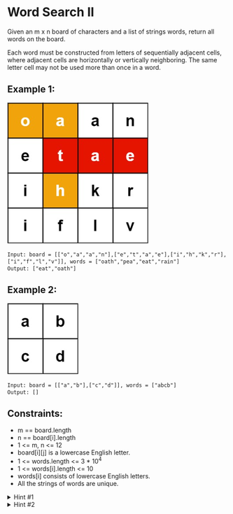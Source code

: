 # Word Search II

Given an m x n board of characters and a list of strings words, return all words on the board.

Each word must be constructed from letters of sequentially adjacent cells, where adjacent cells are horizontally or vertically neighboring. The same letter cell may not be used more than once in a word.

## Example 1:

![Example 1](images/img1.jpg)

```
Input: board = [["o","a","a","n"],["e","t","a","e"],["i","h","k","r"],["i","f","l","v"]], words = ["oath","pea","eat","rain"]
Output: ["eat","oath"]
```

## Example 2:

![Example 2](images/img2.jpg)

```
Input: board = [["a","b"],["c","d"]], words = ["abcb"]
Output: []
```

## Constraints:

- m == board.length
- n == board[i].length
- 1 <= m, n <= 12
- board[i][j] is a lowercase English letter.
- 1 <= words.length <= 3 \* 10<sup>4</sup>
- 1 <= words[i].length <= 10
- words[i] consists of lowercase English letters.
- All the strings of words are unique.

<details>
<summary>Hint #1</summary>
You would need to optimize your backtracking to pass the larger test. Could you stop backtracking earlier?
</details>

<details>
<summary>Hint #2</summary>
If the current candidate does not exist in all words' prefix, you could stop backtracking immediately. What kind of data structure could answer such query efficiently? Does a hash table work? Why or why not? How about a Trie? If you would like to learn how to implement a basic trie, please work on this problem: Implement Trie (Prefix Tree) first.
</details>
